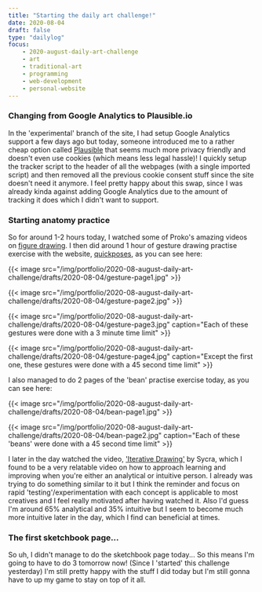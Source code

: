 ```yaml
---
title: "Starting the daily art challenge!"
date: 2020-08-04
draft: false
type: "dailylog"
focus:
    - 2020-august-daily-art-challenge
    - art
    - traditional-art
    - programming
    - web-development
    - personal-website
---
```


### Changing from Google Analytics to Plausible.io

In the 'experimental' branch of the site, I had setup Google Analytics support a few days ago but today, someone introduced me to a rather cheap option called [Plausible](https://plausible.io) that seems much more privacy friendly and doesn't even use cookies (which means less legal hassle)! I quickly setup the tracker script to the header of all the webpages (with a single imported script) and then removed all the previous cookie consent stuff since the site doesn't need it anymore. I feel pretty happy about this swap, since I was already kinda against adding Google Analytics due to the amount of tracking it does which I didn't want to support.

### Starting anatomy practice

So for around 1-2 hours today, I watched some of Proko's amazing videos on [figure drawing](https://www.youtube.com/playlist?list=PLtG4P3lq8RHGuMuprDarMz_Y9Fbw_d2ws). I then did around 1 hour of gesture drawing practise exercise with the website, [quickposes](https://quickposes.com), as you can see here:

{{< image src="/img/portfolio/2020-08-august-daily-art-challenge/drafts/2020-08-04/gesture-page1.jpg" >}}

{{< image src="/img/portfolio/2020-08-august-daily-art-challenge/drafts/2020-08-04/gesture-page2.jpg" >}}

{{< image src="/img/portfolio/2020-08-august-daily-art-challenge/drafts/2020-08-04/gesture-page3.jpg" caption="Each of these gestures were done with a 3 minute time limit" >}}

{{< image src="/img/portfolio/2020-08-august-daily-art-challenge/drafts/2020-08-04/gesture-page4.jpg" caption="Except the first one, these gestures were done with a 45 second time limit" >}}

I also managed to do 2 pages of the 'bean' practise exercise today, as you can see here:

{{< image src="/img/portfolio/2020-08-august-daily-art-challenge/drafts/2020-08-04/bean-page1.jpg" >}}

{{< image src="/img/portfolio/2020-08-august-daily-art-challenge/drafts/2020-08-04/bean-page2.jpg" caption="Each of these 'beans' were done with a 45 second time limit" >}}

I later in the day watched the video, ['Iterative Drawing'](https://www.youtube.com/watch?v=k0ufz75UvHs) by Sycra, which I found to be a very relatable video on how to approach learning and improving when you're either an analytical or intuitive person. I already was trying to do something similar to it but I think the reminder and focus on rapid 'testing'/experimentation with each concept is applicable to most creatives and I feel really motivated after having watched it. Also I'd guess I'm around 65% analytical and 35% intuitive but I seem to become much more intuitive later in the day, which I find can beneficial at times.

### The first sketchbook page...

So uh, I didn't manage to do the sketchbook page today... So this means I'm going to have to do 3 tomorrow now! (Since I 'started' this challenge yesterday) I'm still pretty happy with the stuff I did today but I'm still gonna have to up my game to stay on top of it all.